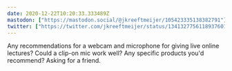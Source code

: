 ```yaml
---
date: 2020-12-22T10:20:33.333489Z
mastodon: ["https://mastodon.social/@jkreeftmeijer/105423335138382791"]
twitter: ["https://twitter.com/jkreeftmeijer/status/1341327756118937601"]
---
```

Any recommendations for a webcam and microphone for giving live online lectures? Could a clip-on mic work well? Any specific products you'd recommend? Asking for a friend.
